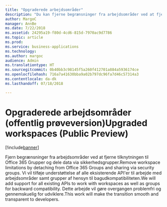 ```yaml
---
title: "Opgraderede arbejdsområder"
description: "Du kan fjerne begrænsninger fra arbejdsområder ved at fjerne tilknytningen til Office 365 Grupper og dele data via sikkerhedsgrupper."
author: MargoC
manager: AnnBe
ms.date: 7/22/2018
ms.assetid: 24295a19-f80d-4cd6-815d-7970ac9d7786
ms.topic: article
ms.prod: 
ms.service: business-applications
ms.technology: 
ms.author: margoc
audience: Admin
ms.translationtype: HT
ms.sourcegitcommit: 0b40bb3c98145f5a260f412701a884a5936174ce
ms.openlocfilehash: 716a7a41630bba9a02b797dc96fa7d46c57314a3
ms.contentlocale: da-dk
ms.lasthandoff: 07/18/2018

---
```

# <a name="upgraded-workspaces-public-preview"></a><span data-ttu-id="5a916-103">Opgraderede arbejdsområder (offentlig prøveversion)</span><span class="sxs-lookup"><span data-stu-id="5a916-103">Upgraded workspaces (Public Preview)</span></span>

[!include[banner](../../../includes/banner.md)]

<span data-ttu-id="5a916-104">Fjern begrænsninger fra arbejdsområder ved at fjerne tilknytningen til Office 365 Grupper og dele data via sikkerhedsgrupper.</span><span class="sxs-lookup"><span data-stu-id="5a916-104">Remove workspace limitations by detaching from Office 365 Groups and sharing via security groups.</span></span> <span data-ttu-id="5a916-105">Vi vil tilføje understøttelse af alle eksisterende API'er til arbejde med arbejdsområder samt grupper af hensyn til bagudkompatibiliteten.</span><span class="sxs-lookup"><span data-stu-id="5a916-105">We will add support for all existing APIs to work with workspaces as well as groups for backward compatibility.</span></span> <span data-ttu-id="5a916-106">Dette arbejde vil gøre overgangen problemfri og gennemskuelig for udviklere.</span><span class="sxs-lookup"><span data-stu-id="5a916-106">This work will make the transition smooth and transparent to developers.</span></span>


